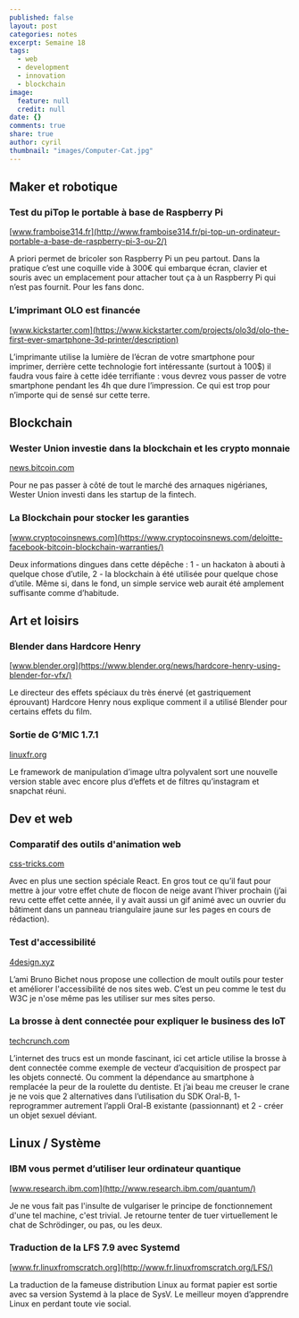 ```yaml
---
published: false
layout: post
categories: notes
excerpt: Semaine 18
tags: 
  - web
  - development
  - innovation
  - blockchain
image: 
  feature: null
  credit: null
date: {}
comments: true
share: true
author: cyril
thumbnail: "images/Computer-Cat.jpg"
---
```

## Maker et robotique

### Test du piTop le portable à base de Raspberry Pi
[www.framboise314.fr](http://www.framboise314.fr/pi-top-un-ordinateur-portable-a-base-de-raspberry-pi-3-ou-2/)

A priori permet de bricoler son Raspberry Pi un peu partout. Dans la pratique c’est une coquille vide à 300€ qui embarque écran, clavier et souris avec un emplacement pour attacher tout ça à un Raspberry Pi qui n’est pas fournit. Pour les fans donc.

### L’imprimant OLO est financée
[www.kickstarter.com](https://www.kickstarter.com/projects/olo3d/olo-the-first-ever-smartphone-3d-printer/description)

L’imprimante utilise la lumière de l’écran de votre smartphone pour imprimer, derrière cette technologie fort intéressante (surtout à 100$) il faudra vous faire à cette idée terrifiante :  vous devrez vous passer de votre smartphone pendant les 4h que dure l’impression. Ce qui est trop pour n’importe qui de sensé sur cette terre.

## Blockchain

### Wester Union investie dans la blockchain et les crypto monnaie
[news.bitcoin.com](https://news.bitcoin.com/western-union-invests-dcg/)

Pour ne pas passer à côté de tout le marché des arnaques nigérianes, Wester Union investi dans les startup de la fintech.

### La Blockchain pour stocker les garanties
[www.cryptocoinsnews.com](https://www.cryptocoinsnews.com/deloitte-facebook-bitcoin-blockchain-warranties/)

Deux informations dingues dans cette dépêche : 1 - un hackaton à abouti à quelque chose d’utile, 2 - la blockchain à été utilisée pour quelque chose d’utile. Même si, dans le fond, un simple service web aurait été amplement suffisante comme d’habitude.

## Art et loisirs

### Blender dans Hardcore Henry
[www.blender.org](https://www.blender.org/news/hardcore-henry-using-blender-for-vfx/)

Le directeur des effets spéciaux du très énervé (et gastriquement éprouvant) Hardcore Henry nous explique comment il a utilisé Blender pour certains effets du film.

### Sortie de G’MIC 1.7.1
[linuxfr.org](http://linuxfr.org/news/g-mic-1-7-1-quand-les-fleurs-bourgeonnent-les-filtres-d-images-foisonnent)

Le framework de manipulation d’image ultra polyvalent sort une nouvelle version stable avec encore plus d’effets et de filtres qu’instagram et snapchat réuni. 

## Dev et web

### Comparatif des outils d'animation web
[css-tricks.com](https://css-tricks.com/comparison-animation-technologies/)

Avec en plus une section spéciale React. En gros tout ce qu’il faut pour mettre à jour votre effet chute de flocon de neige avant l’hiver prochain (j’ai revu cette effet cette année, il y avait aussi un gif animé avec un ouvrier du bâtiment dans un panneau triangulaire jaune sur les pages en cours de rédaction).

### Test d'accessibilité
[4design.xyz](http://4design.xyz/outils-en-ligne-pour-verifier-accessibilite-de-votre-site-web)

L’ami Bruno Bichet nous propose une collection de moult outils pour tester et améliorer l'accessibilité de nos sites web. C’est un peu comme le test du W3C je n'ose même pas les utiliser sur mes sites perso.

### La brosse à dent connectée pour expliquer le business des IoT
[techcrunch.com](http://techcrunch.com/2016/04/12/what-can-a-toothbrush-teach-us-about-iot-business-models/)

L’internet des trucs est un monde fascinant, ici cet article utilise la brosse à dent connectée comme exemple de vecteur d’acquisition de prospect par les objets connecté. Ou comment la dépendance au smartphone à remplacée la peur de la roulette du dentiste. Et j’ai beau me creuser le crane je ne vois que 2 alternatives dans l’utilisation du SDK Oral-B, 1- reprogrammer autrement l’appli Oral-B existante (passionnant) et 2 - créer un objet sexuel déviant. 

## Linux / Système

### IBM vous permet d’utiliser leur ordinateur quantique
[www.research.ibm.com](http://www.research.ibm.com/quantum/)

Je ne vous fait pas l'insulte de vulgariser le principe de fonctionnement d'une tel machine, c'est trivial.
Je retourne tenter de tuer virtuellement le chat de Schrödinger, ou pas, ou les deux.

### Traduction de la LFS 7.9 avec Systemd
[www.fr.linuxfromscratch.org](http://www.fr.linuxfromscratch.org/LFS/)

La traduction de la fameuse distribution Linux au format papier est sortie avec sa version Systemd à la place de SysV. Le meilleur moyen d’apprendre Linux en perdant toute vie social.
